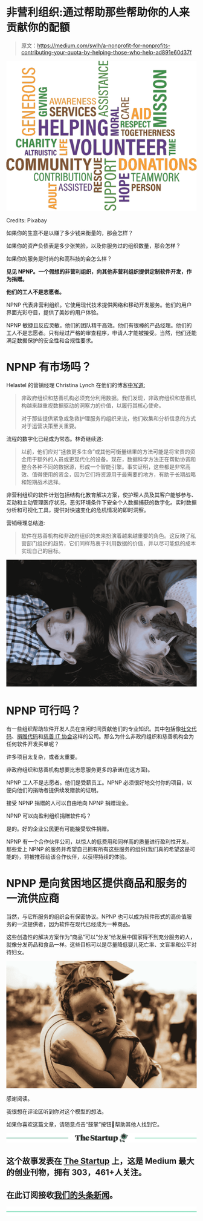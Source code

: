 # 非营利组织:通过帮助那些帮助你的人来贡献你的配额

> 原文：<https://medium.com/swlh/a-nonprofit-for-nonprofits-contributing-your-quota-by-helping-those-who-help-ad891e60d37f>

![](img/f49fc8ba466a65fc389e1b94e1fa82a1.png)

Credits: Pixabay

如果你的生意不是以赚了多少钱来衡量的，那会怎样？

如果你的资产负债表是多少张笑脸，以及你服务过的组织数量，那会怎样？

如果你的服务是时尚的和高科技的会怎么样？

**见见 NPNP。一个假想的非营利组织，向其他非营利组织提供定制软件开发，作为捐赠。**

**他们的工人不是志愿者。**

NPNP 代表非营利组织。它使用现代技术提供网络和移动开发服务。他们的用户界面光彩夺目，提供了美妙的用户体验。

NPNP 敏捷且反应灵敏。他们的团队精干高效。他们有很棒的产品经理。他们的工人不是志愿者。只有经过严格的审查程序，申请人才能被接受。当然，他们还能满足数据保护的安全性和合规性要求。

# NPNP 有市场吗？

Helastel 的营销经理 Christina Lynch 在他们的博客[中写道:](http://blog.helastel.com/ngo-software-development-challenges-and-how-to-solve-them)

> 非政府组织和慈善机构必须充分利用数据。我们发现，非政府组织和慈善机构越来越重视数据驱动的洞察力的价值，以履行其核心使命。
> 
> 对于那些提供紧急或急救护理服务的组织来说，他们收集和分析信息的方式对于运营决策至关重要。

流程的数字化已经成为常态。林奇继续道:

> 以前，他们应对“拯救更多生命”或其他可衡量结果的方法可能是将宝贵的资金用于额外的人员或更现代化的设备。现在，数据科学方法正在帮助协调和整合各种不同的数据源，形成一个智能引擎。事实证明，这些都是非常高效、值得使用的资金，因为它们将资源用于最需要的地方，有助于长期战略和短期战术选择。

非营利组织的软件计划包括结构化教育解决方案，使护理人员及其客户能够参与、互动和主动管理医疗状况。恶劣环境条件下安全个人数据捕获的数字化。实时数据分析和可视化工具，提供对快速变化的危机情况的即时洞察。

营销经理总结道:

> 软件在慈善机构和非政府组织的未来扮演着越来越重要的角色。这反映了私营部门组织的趋势，它们同样热衷于利用数据的价值，并以尽可能低的成本实现自己的目标。

![](img/8cb8a5b1316dc7657c6bde5edc5acf2c.png)

# NPNP 可行吗？

有一些组织帮助软件开发人员在空闲时间贡献他们的专业知识。其中包括像[社交代码](http://socialcoder.org/)、[捐赠代码](https://www.donatecode.com/)和[慈善 IT 协会](https://charityithelp.org.uk/resources/)这样的公司。那么为什么非政府组织和慈善机构会为任何软件开发买单呢？

许多项目太复杂，或者太重要。

非政府组织和慈善机构想要比志愿服务更多的承诺(在这方面)。

NPNP 工人不是志愿者。他们是受薪员工。NPNP 必须很好地交付你的项目，以便向他们的捐助者提供续发赠款的证明。

接受 NPNP 捐赠的人可以自由地向 NPNP 捐赠现金。

NPNP 可以向盈利组织捐赠软件吗？

是的。好的企业公民更有可能接受软件捐赠。

NPNP 有一个合作伙伴公司，以惊人的低费用和同样高的质量进行盈利性开发。那些爱上 NPNP 的服务并希望自己拥有所有这些服务的组织(我们真的希望这是可能的)，将被推荐给该合作伙伴，以获得持续的体验。

# NPNP 是向贫困地区提供商品和服务的一流供应商

当然，与它所服务的组织会有保密协议。NPNP 也可以成为软件形式的高价值服务的一流提供者，因为软件在现代已经成为一种商品。

这些创造性的解决方案作为“商品”可以“分发”给发展中国家得不到充分服务的人，就像分发药品和食品一样。这些目标可以是尽量降低婴儿死亡率、文盲率和公平对待妇女。

![](img/5ece89dfca4d1d1efc56692568324291.png)

感谢阅读。

我很想在评论区听到你对这个模型的想法。

如果你喜欢这篇文章，请随意点击“鼓掌”按钮👏帮助其他人找到它。

[![](img/308a8d84fb9b2fab43d66c117fcc4bb4.png)](https://medium.com/swlh)

## 这个故事发表在 [The Startup](https://medium.com/swlh) 上，这是 Medium 最大的创业刊物，拥有 303，461+人关注。

## 在此订阅接收[我们的头条新闻](http://growthsupply.com/the-startup-newsletter/)。

[![](img/b0164736ea17a63403e660de5dedf91a.png)](https://medium.com/swlh)